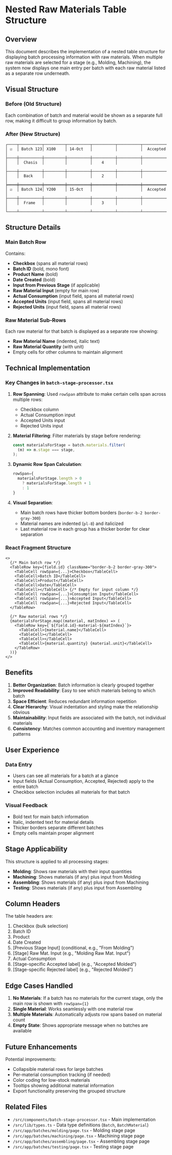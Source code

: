 # Nested Raw Materials Table Structure

## Overview

This document describes the implementation of a nested table structure for displaying batch processing information with raw materials. When multiple raw materials are selected for a stage (e.g., Molding, Machining), the system now displays one main entry per batch with each raw material listed as a separate row underneath.

## Visual Structure

### Before (Old Structure)
Each combination of batch and material would be shown as a separate full row, making it difficult to group information by batch.

### After (New Structure)
```
┌────┬──────────┬─────────┬──────────┬──────────┬──────────┬────────────┐
│ ☑  │ Batch 123│ X100    │ 14-Oct   │          │          │  Accepted  │
├────┼──────────┼─────────┼──────────┼──────────┼──────────┼────────────┤
│    │  Chasis  │         │          │    4     │          │            │
├────┼──────────┼─────────┼──────────┼──────────┼──────────┼────────────┤
│    │  Back    │         │          │    2     │          │            │
╞════╪══════════╪═════════╪══════════╪══════════╪══════════╪════════════╡
│ ☑  │ Batch 124│ Y200    │ 15-Oct   │          │          │  Accepted  │
├────┼──────────┼─────────┼──────────┼──────────┼──────────┼────────────┤
│    │  Frame   │         │          │    3     │          │            │
└────┴──────────┴─────────┴──────────┴──────────┴──────────┴────────────┘
```

## Structure Details

### Main Batch Row
Contains:
- **Checkbox** (spans all material rows)
- **Batch ID** (bold, mono font)
- **Product Name** (bold)
- **Date Created** (bold)
- **Input from Previous Stage** (if applicable)
- **Raw Material Input** (empty for main row)
- **Actual Consumption** (input field, spans all material rows)
- **Accepted Units** (input field, spans all material rows)
- **Rejected Units** (input field, spans all material rows)

### Raw Material Sub-Rows
Each raw material for that batch is displayed as a separate row showing:
- **Raw Material Name** (indented, italic text)
- **Raw Material Quantity** (with unit)
- Empty cells for other columns to maintain alignment

## Technical Implementation

### Key Changes in `batch-stage-processor.tsx`

1. **Row Spanning**: Used `rowSpan` attribute to make certain cells span across multiple rows:
   - Checkbox column
   - Actual Consumption input
   - Accepted Units input
   - Rejected Units input

2. **Material Filtering**: Filter materials by stage before rendering:
   ```typescript
   const materialsForStage = batch.materials.filter(
     (m) => m.stage === stage,
   );
   ```

3. **Dynamic Row Span Calculation**:
   ```typescript
   rowSpan={
     materialsForStage.length > 0
       ? materialsForStage.length + 1
       : 1
   }
   ```

4. **Visual Separation**: 
   - Main batch rows have thicker bottom borders (`border-b-2 border-gray-300`)
   - Material names are indented (`pl-8`) and italicized
   - Last material row in each group has a thicker border for clear separation

### React Fragment Structure
```tsx
<>
  {/* Main batch row */}
  <TableRow key={field.id} className="border-b-2 border-gray-300">
    <TableCell rowSpan={...}>Checkbox</TableCell>
    <TableCell>Batch ID</TableCell>
    <TableCell>Product</TableCell>
    <TableCell>Date</TableCell>
    <TableCell></TableCell> {/* Empty for input column */}
    <TableCell rowSpan={...}>Consumption Input</TableCell>
    <TableCell rowSpan={...}>Accepted Input</TableCell>
    <TableCell rowSpan={...}>Rejected Input</TableCell>
  </TableRow>

  {/* Raw material rows */}
  {materialsForStage.map((material, matIndex) => (
    <TableRow key={`${field.id}-material-${matIndex}`}>
      <TableCell>{material.name}</TableCell>
      <TableCell></TableCell>
      <TableCell></TableCell>
      <TableCell>{material.quantity} {material.unit}</TableCell>
    </TableRow>
  ))}
</>
```

## Benefits

1. **Better Organization**: Batch information is clearly grouped together
2. **Improved Readability**: Easy to see which materials belong to which batch
3. **Space Efficient**: Reduces redundant information repetition
4. **Clear Hierarchy**: Visual indentation and styling make the relationship obvious
5. **Maintainability**: Input fields are associated with the batch, not individual materials
6. **Consistency**: Matches common accounting and inventory management patterns

## User Experience

### Data Entry
- Users can see all materials for a batch at a glance
- Input fields (Actual Consumption, Accepted, Rejected) apply to the entire batch
- Checkbox selection includes all materials for that batch

### Visual Feedback
- Bold text for main batch information
- Italic, indented text for material details
- Thicker borders separate different batches
- Empty cells maintain proper alignment

## Stage Applicability

This structure is applied to all processing stages:
- **Molding**: Shows raw materials with their input quantities
- **Machining**: Shows materials (if any) plus input from Molding
- **Assembling**: Shows materials (if any) plus input from Machining
- **Testing**: Shows materials (if any) plus input from Assembling

## Column Headers

The table headers are:
1. Checkbox (bulk selection)
2. Batch ID
3. Product
4. Date Created
5. [Previous Stage Input] (conditional, e.g., "From Molding")
6. [Stage] Raw Mat. Input (e.g., "Molding Raw Mat. Input")
7. Actual Consumption
8. [Stage-specific Accepted label] (e.g., "Accepted Molded")
9. [Stage-specific Rejected label] (e.g., "Rejected Molded")

## Edge Cases Handled

1. **No Materials**: If a batch has no materials for the current stage, only the main row is shown with `rowSpan={1}`
2. **Single Material**: Works seamlessly with one material row
3. **Multiple Materials**: Automatically adjusts row spans based on material count
4. **Empty State**: Shows appropriate message when no batches are available

## Future Enhancements

Potential improvements:
- Collapsible material rows for large batches
- Per-material consumption tracking (if needed)
- Color coding for low-stock materials
- Tooltips showing additional material information
- Export functionality preserving the grouped structure

## Related Files

- `/src/components/batch-stage-processor.tsx` - Main implementation
- `/src/lib/types.ts` - Data type definitions (`Batch`, `BatchMaterial`)
- `/src/app/batches/molding/page.tsx` - Molding stage page
- `/src/app/batches/machining/page.tsx` - Machining stage page
- `/src/app/batches/assembling/page.tsx` - Assembling stage page
- `/src/app/batches/testing/page.tsx` - Testing stage page